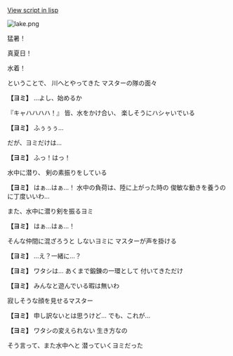 [View script in lisp](../scripts/10311201.txt)

![lake.png](../images/backgrounds/lake.png)

猛暑！

真夏日！

水着！

ということで、
川へとやってきた
マスターの隊の面々

**【ヨミ】**
…よし、始めるか

『キャハハハハ！』
皆、水をかけ合い、
楽しそうにハシャいでいる

**【ヨミ】**
ふぅぅぅ…

だが、ヨミだけは…

**【ヨミ】**
ふっ！はっ！

水中に潜り、
剣の素振りをしている

**【ヨミ】**
はぁ…はぁ…！
水中の負荷は、陸に上がった時の
俊敏な動きを養うのに丁度いいわ…

また、水中に潜り剣を振るヨミ

**【ヨミ】**
はぁ…はぁ…！

そんな仲間に混ざろうと
しないヨミに
マスターが声を掛ける

**【ヨミ】**
…え？一緒に…？

**【ヨミ】**
ワタシは…
あくまで鍛錬の一環として
付いてきただけ

**【ヨミ】**
みんなと遊んでいる暇は無いわ

寂しそうな顔を見せるマスター

**【ヨミ】**
申し訳ないとは思うけど…
でも、これが…

**【ヨミ】**
ワタシの変えられない
生き方なの

そう言って、また水中へと
潜っていくヨミだった